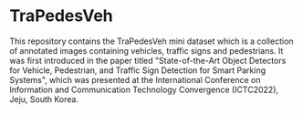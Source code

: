 # TraPedesVeh
This repository contains the TraPedesVeh mini dataset which is a collection of annotated images containing vehicles, traffic signs and pedestrians. It was first introduced in the paper titled "State-of-the-Art Object Detectors for Vehicle, Pedestrian, and Traffic Sign Detection for Smart Parking Systems", which was presented at the International Conference on Information and Communication Technology Convergence (ICTC2022), Jeju, South Korea. 
